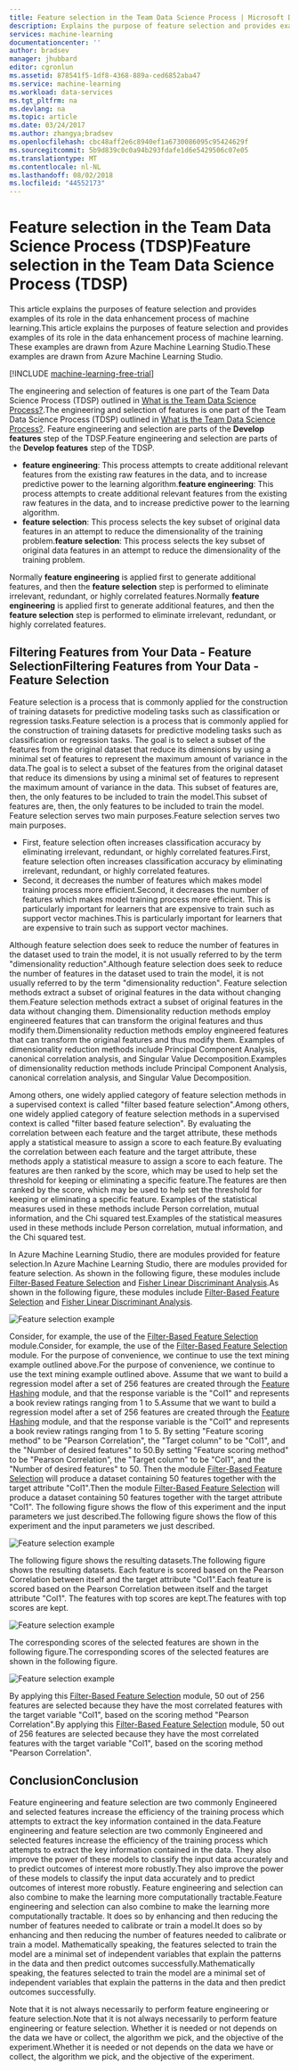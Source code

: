 ```yaml
---
title: Feature selection in the Team Data Science Process | Microsoft Docs
description: Explains the purpose of feature selection and provides examples of their role in the data enhancement process of machine learning.
services: machine-learning
documentationcenter: ''
author: bradsev
manager: jhubbard
editor: cgronlun
ms.assetid: 878541f5-1df8-4368-889a-ced6852aba47
ms.service: machine-learning
ms.workload: data-services
ms.tgt_pltfrm: na
ms.devlang: na
ms.topic: article
ms.date: 03/24/2017
ms.author: zhangya;bradsev
ms.openlocfilehash: cbc48aff2e6c8940ef1a6730086095c95424629f
ms.sourcegitcommit: 5b9d839c0c0a94b293fdafe1d6e5429506c07e05
ms.translationtype: MT
ms.contentlocale: nl-NL
ms.lasthandoff: 08/02/2018
ms.locfileid: "44552173"
---
```

# <a name="feature-selection-in-the-team-data-science-process-tdsp"></a><span data-ttu-id="e1b35-103">Feature selection in the Team Data Science Process (TDSP)</span><span class="sxs-lookup"><span data-stu-id="e1b35-103">Feature selection in the Team Data Science Process (TDSP)</span></span>
<span data-ttu-id="e1b35-104">This article explains the purposes of feature selection and provides examples of its role in the data enhancement process of machine learning.</span><span class="sxs-lookup"><span data-stu-id="e1b35-104">This article explains the purposes of feature selection and provides examples of its role in the data enhancement process of machine learning.</span></span> <span data-ttu-id="e1b35-105">These examples are drawn from Azure Machine Learning Studio.</span><span class="sxs-lookup"><span data-stu-id="e1b35-105">These examples are drawn from Azure Machine Learning Studio.</span></span> 

[!INCLUDE [machine-learning-free-trial](../../includes/machine-learning-free-trial.md)]

<span data-ttu-id="e1b35-106">The engineering and selection of features is one part of the Team Data Science Process (TDSP) outlined in [What is the Team Data Science Process?](data-science-process-overview.md).</span><span class="sxs-lookup"><span data-stu-id="e1b35-106">The engineering and selection of features is one part of the Team Data Science Process (TDSP) outlined in [What is the Team Data Science Process?](data-science-process-overview.md).</span></span> <span data-ttu-id="e1b35-107">Feature engineering and selection are parts of the **Develop features** step of the TDSP.</span><span class="sxs-lookup"><span data-stu-id="e1b35-107">Feature engineering and selection are parts of the **Develop features** step of the TDSP.</span></span>

* <span data-ttu-id="e1b35-108">**feature engineering**: This process attempts to create additional relevant features from the existing raw features in the data, and to increase predictive power to the learning algorithm.</span><span class="sxs-lookup"><span data-stu-id="e1b35-108">**feature engineering**: This process attempts to create additional relevant features from the existing raw features in the data, and to increase predictive power to the learning algorithm.</span></span>
* <span data-ttu-id="e1b35-109">**feature selection**: This process selects the key subset of original data features in an attempt to reduce the dimensionality of the training problem.</span><span class="sxs-lookup"><span data-stu-id="e1b35-109">**feature selection**: This process selects the key subset of original data features in an attempt to reduce the dimensionality of the training problem.</span></span>

<span data-ttu-id="e1b35-110">Normally **feature engineering** is applied first to generate additional features, and then the **feature selection** step is performed to eliminate irrelevant, redundant, or highly correlated features.</span><span class="sxs-lookup"><span data-stu-id="e1b35-110">Normally **feature engineering** is applied first to generate additional features, and then the **feature selection** step is performed to eliminate irrelevant, redundant, or highly correlated features.</span></span>

## <a name="filtering-features-from-your-data---feature-selection"></a><span data-ttu-id="e1b35-111">Filtering Features from Your Data - Feature Selection</span><span class="sxs-lookup"><span data-stu-id="e1b35-111">Filtering Features from Your Data - Feature Selection</span></span>
<span data-ttu-id="e1b35-112">Feature selection is a process that is commonly applied for the construction of training datasets for predictive modeling tasks such as classification or regression tasks.</span><span class="sxs-lookup"><span data-stu-id="e1b35-112">Feature selection is a process that is commonly applied for the construction of training datasets for predictive modeling tasks such as classification or regression tasks.</span></span> <span data-ttu-id="e1b35-113">The goal is to select a subset of the features from the original dataset that reduce its dimensions by using a minimal set of features to represent the maximum amount of variance in the data.</span><span class="sxs-lookup"><span data-stu-id="e1b35-113">The goal is to select a subset of the features from the original dataset that reduce its dimensions by using a minimal set of features to represent the maximum amount of variance in the data.</span></span> <span data-ttu-id="e1b35-114">This subset of features are, then, the only features to be included to train the model.</span><span class="sxs-lookup"><span data-stu-id="e1b35-114">This subset of features are, then, the only features to be included to train the model.</span></span> <span data-ttu-id="e1b35-115">Feature selection serves two main purposes.</span><span class="sxs-lookup"><span data-stu-id="e1b35-115">Feature selection serves two main purposes.</span></span>

* <span data-ttu-id="e1b35-116">First, feature selection often increases classification accuracy by eliminating irrelevant, redundant, or highly correlated features.</span><span class="sxs-lookup"><span data-stu-id="e1b35-116">First, feature selection often increases classification accuracy by eliminating irrelevant, redundant, or highly correlated features.</span></span>
* <span data-ttu-id="e1b35-117">Second, it decreases the number of features which makes model training process more efficient.</span><span class="sxs-lookup"><span data-stu-id="e1b35-117">Second, it decreases the number of features which makes model training process more efficient.</span></span> <span data-ttu-id="e1b35-118">This is particularly important for learners that are expensive to train such as support vector machines.</span><span class="sxs-lookup"><span data-stu-id="e1b35-118">This is particularly important for learners that are expensive to train such as support vector machines.</span></span>

<span data-ttu-id="e1b35-119">Although feature selection does seek to reduce the number of features in the dataset used to train the model, it is not usually referred to by the term "dimensionality reduction".</span><span class="sxs-lookup"><span data-stu-id="e1b35-119">Although feature selection does seek to reduce the number of features in the dataset used to train the model, it is not usually referred to by the term "dimensionality reduction".</span></span> <span data-ttu-id="e1b35-120">Feature selection methods extract a subset of original features in the data without changing them.</span><span class="sxs-lookup"><span data-stu-id="e1b35-120">Feature selection methods extract a subset of original features in the data without changing them.</span></span>  <span data-ttu-id="e1b35-121">Dimensionality reduction methods employ engineered features that can transform the original features and thus modify them.</span><span class="sxs-lookup"><span data-stu-id="e1b35-121">Dimensionality reduction methods employ engineered features that can transform the original features and thus modify them.</span></span> <span data-ttu-id="e1b35-122">Examples of dimensionality reduction methods include Principal Component Analysis, canonical correlation analysis, and Singular Value Decomposition.</span><span class="sxs-lookup"><span data-stu-id="e1b35-122">Examples of dimensionality reduction methods include Principal Component Analysis, canonical correlation analysis, and Singular Value Decomposition.</span></span>

<span data-ttu-id="e1b35-123">Among others, one widely applied category of feature selection methods in a supervised context is called "filter based feature selection".</span><span class="sxs-lookup"><span data-stu-id="e1b35-123">Among others, one widely applied category of feature selection methods in a supervised context is called "filter based feature selection".</span></span> <span data-ttu-id="e1b35-124">By evaluating the correlation between each feature and the target attribute, these methods apply a statistical measure to assign a score to each feature.</span><span class="sxs-lookup"><span data-stu-id="e1b35-124">By evaluating the correlation between each feature and the target attribute, these methods apply a statistical measure to assign a score to each feature.</span></span> <span data-ttu-id="e1b35-125">The features are then ranked by the score, which may be used to help set the threshold for keeping or eliminating a specific feature.</span><span class="sxs-lookup"><span data-stu-id="e1b35-125">The features are then ranked by the score, which may be used to help set the threshold for keeping or eliminating a specific feature.</span></span> <span data-ttu-id="e1b35-126">Examples of the statistical measures used in these methods include Person correlation, mutual information, and the Chi squared test.</span><span class="sxs-lookup"><span data-stu-id="e1b35-126">Examples of the statistical measures used in these methods include Person correlation, mutual information, and the Chi squared test.</span></span>

<span data-ttu-id="e1b35-127">In Azure Machine Learning Studio, there are modules provided for feature selection.</span><span class="sxs-lookup"><span data-stu-id="e1b35-127">In Azure Machine Learning Studio, there are modules provided for feature selection.</span></span> <span data-ttu-id="e1b35-128">As shown in the following figure, these modules include [Filter-Based Feature Selection][filter-based-feature-selection] and [Fisher Linear Discriminant Analysis][fisher-linear-discriminant-analysis].</span><span class="sxs-lookup"><span data-stu-id="e1b35-128">As shown in the following figure, these modules include [Filter-Based Feature Selection][filter-based-feature-selection] and [Fisher Linear Discriminant Analysis][fisher-linear-discriminant-analysis].</span></span>

![Feature selection example](https://docstestmedia1.blob.core.windows.net/azure-media/articles/machine-learning/media/machine-learning-data-science-select-features/feature-Selection.png)

<span data-ttu-id="e1b35-130">Consider, for example, the use of the [Filter-Based Feature Selection][filter-based-feature-selection] module.</span><span class="sxs-lookup"><span data-stu-id="e1b35-130">Consider, for example, the use of the [Filter-Based Feature Selection][filter-based-feature-selection] module.</span></span> <span data-ttu-id="e1b35-131">For the purpose of convenience, we continue to use the text mining example outlined above.</span><span class="sxs-lookup"><span data-stu-id="e1b35-131">For the purpose of convenience, we continue to use the text mining example outlined above.</span></span> <span data-ttu-id="e1b35-132">Assume that we want to build a regression model after a set of 256 features are created through the [Feature Hashing][feature-hashing] module, and that the response variable is the "Col1" and represents a book review ratings ranging from 1 to 5.</span><span class="sxs-lookup"><span data-stu-id="e1b35-132">Assume that we want to build a regression model after a set of 256 features are created through the [Feature Hashing][feature-hashing] module, and that the response variable is the "Col1" and represents a book review ratings ranging from 1 to 5.</span></span> <span data-ttu-id="e1b35-133">By setting "Feature scoring method" to be "Pearson Correlation", the "Target column" to be "Col1", and the "Number of desired features" to 50.</span><span class="sxs-lookup"><span data-stu-id="e1b35-133">By setting "Feature scoring method" to be "Pearson Correlation", the "Target column" to be "Col1", and the "Number of desired features" to 50.</span></span> <span data-ttu-id="e1b35-134">Then the module [Filter-Based Feature Selection][filter-based-feature-selection] will produce a dataset containing 50 features together with the target attribute "Col1".</span><span class="sxs-lookup"><span data-stu-id="e1b35-134">Then the module [Filter-Based Feature Selection][filter-based-feature-selection] will produce a dataset containing 50 features together with the target attribute "Col1".</span></span> <span data-ttu-id="e1b35-135">The following figure shows the flow of this experiment and the input parameters we just described.</span><span class="sxs-lookup"><span data-stu-id="e1b35-135">The following figure shows the flow of this experiment and the input parameters we just described.</span></span>

![Feature selection example](https://docstestmedia1.blob.core.windows.net/azure-media/articles/machine-learning/media/machine-learning-data-science-select-features/feature-Selection1.png)

<span data-ttu-id="e1b35-137">The following figure shows the resulting datasets.</span><span class="sxs-lookup"><span data-stu-id="e1b35-137">The following figure shows the resulting datasets.</span></span> <span data-ttu-id="e1b35-138">Each feature is scored based on the Pearson Correlation between itself and the target attribute "Col1".</span><span class="sxs-lookup"><span data-stu-id="e1b35-138">Each feature is scored based on the Pearson Correlation between itself and the target attribute "Col1".</span></span> <span data-ttu-id="e1b35-139">The features with top scores are kept.</span><span class="sxs-lookup"><span data-stu-id="e1b35-139">The features with top scores are kept.</span></span>

![Feature selection example](https://docstestmedia1.blob.core.windows.net/azure-media/articles/machine-learning/media/machine-learning-data-science-select-features/feature-Selection2.png)

<span data-ttu-id="e1b35-141">The corresponding scores of the selected features are shown in the following figure.</span><span class="sxs-lookup"><span data-stu-id="e1b35-141">The corresponding scores of the selected features are shown in the following figure.</span></span>

![Feature selection example](https://docstestmedia1.blob.core.windows.net/azure-media/articles/machine-learning/media/machine-learning-data-science-select-features/feature-Selection3.png)

<span data-ttu-id="e1b35-143">By applying this [Filter-Based Feature Selection][filter-based-feature-selection] module, 50 out of 256 features are selected because they have the most correlated features with the target variable "Col1", based on the scoring method "Pearson Correlation".</span><span class="sxs-lookup"><span data-stu-id="e1b35-143">By applying this [Filter-Based Feature Selection][filter-based-feature-selection] module, 50 out of 256 features are selected because they have the most correlated features with the target variable "Col1", based on the scoring method "Pearson Correlation".</span></span>

## <a name="conclusion"></a><span data-ttu-id="e1b35-144">Conclusion</span><span class="sxs-lookup"><span data-stu-id="e1b35-144">Conclusion</span></span>
<span data-ttu-id="e1b35-145">Feature engineering and feature selection are two commonly Engineered and selected features increase the efficiency of the training process which attempts to extract the key information contained in the data.</span><span class="sxs-lookup"><span data-stu-id="e1b35-145">Feature engineering and feature selection are two commonly Engineered and selected features increase the efficiency of the training process which attempts to extract the key information contained in the data.</span></span> <span data-ttu-id="e1b35-146">They also improve the power of these models to classify the input data accurately and to predict outcomes of interest more robustly.</span><span class="sxs-lookup"><span data-stu-id="e1b35-146">They also improve the power of these models to classify the input data accurately and to predict outcomes of interest more robustly.</span></span> <span data-ttu-id="e1b35-147">Feature engineering and selection can also combine to make the learning more computationally tractable.</span><span class="sxs-lookup"><span data-stu-id="e1b35-147">Feature engineering and selection can also combine to make the learning more computationally tractable.</span></span> <span data-ttu-id="e1b35-148">It does so by enhancing and then reducing the number of features needed to calibrate or train a model.</span><span class="sxs-lookup"><span data-stu-id="e1b35-148">It does so by enhancing and then reducing the number of features needed to calibrate or train a model.</span></span> <span data-ttu-id="e1b35-149">Mathematically speaking, the features selected to train the model are a minimal set of independent variables that explain the patterns in the data and then predict outcomes successfully.</span><span class="sxs-lookup"><span data-stu-id="e1b35-149">Mathematically speaking, the features selected to train the model are a minimal set of independent variables that explain the patterns in the data and then predict outcomes successfully.</span></span>

<span data-ttu-id="e1b35-150">Note that it is not always necessarily to perform feature engineering or feature selection.</span><span class="sxs-lookup"><span data-stu-id="e1b35-150">Note that it is not always necessarily to perform feature engineering or feature selection.</span></span> <span data-ttu-id="e1b35-151">Whether it is needed or not depends on the data we have or collect, the algorithm we pick, and the objective of the experiment.</span><span class="sxs-lookup"><span data-stu-id="e1b35-151">Whether it is needed or not depends on the data we have or collect, the algorithm we pick, and the objective of the experiment.</span></span>

<!-- Module References -->
[feature-hashing]: https://msdn.microsoft.com/library/azure/c9a82660-2d9c-411d-8122-4d9e0b3ce92a/
[filter-based-feature-selection]: https://msdn.microsoft.com/library/azure/918b356b-045c-412b-aa12-94a1d2dad90f/
[fisher-linear-discriminant-analysis]: https://msdn.microsoft.com/library/azure/dcaab0b2-59ca-4bec-bb66-79fd23540080/





